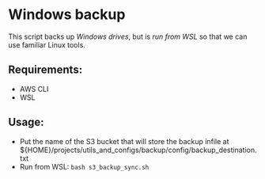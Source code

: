 # Windows backup
This script backs up *Windows drives*, but is *run from WSL* so that we can use familiar Linux tools.

## Requirements:
- AWS CLI
- WSL

## Usage:
- Put the name of the S3 bucket that will store the backup infile at ${HOME}/projects/utils_and_configs/backup/config/backup_destination.txt
- Run from WSL: `bash s3_backup_sync.sh`
